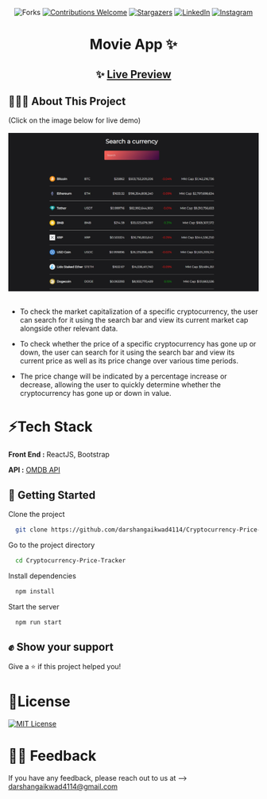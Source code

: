 <div align="center">

![Forks](https://img.shields.io/github/forks/darshangaikwad4114/Cryptocurrency-Price-Tracker?logo=GITHUB&style=for-the-badge)
[![Contributions Welcome](https://img.shields.io/badge/contributions-welcome-blue.svg?style=for-the-badge)](https://github.com/darshangaikwad4114/Cryptocurrency-Price-Tracker)
[![Stargazers](https://img.shields.io/github/stars/darshangaikwad4114/Cryptocurrency-Price-Tracker?logo=github&style=for-the-badge)](https://github.com/darshangaikwad4114/Cryptocurrency-Price-Tracker/stargazers)
[![LinkedIn](https://img.shields.io/badge/LinkedIn-0077B5?style=for-the-badge&logo=linkedin&logoColor=white)](https://www.linkedin.com/in/darshan-gaikwad/)
[![Instagram](https://img.shields.io/badge/Instagram-E4405F?style=for-the-badge&logo=instagram&logoColor=white)](https://instagram.com/darshan_4114_)

# Movie App ✨

## ✨ [Live Preview](https://darshan-movie-app.netlify.app/)

</div>

## 🤷🏼‍♂️ About This Project

(Click on the image below for live demo) <br></br>
[![Screen Shot](https://github.com/darshangaikwad4114/Cryptocurrency-Price-Tracker/blob/main/public/image.png)](https://darshan-cryptocurrency-price-tracker.netlify.app/)

##

- To check the market capitalization of a specific cryptocurrency, the user can search for it using the search bar and view its current market cap alongside other relevant data.

- To check whether the price of a specific cryptocurrency has gone up or down, the user can search for it using the search bar and view its current price as well as its price change over various time periods.

- The price change will be indicated by a percentage increase or decrease, allowing the user to quickly determine whether the cryptocurrency has gone up or down in value.

# ⚡Tech Stack

**Front End :** ReactJS, Bootstrap

**API :** [OMDB API](https://www.omdbapi.com/)

## 🚀 Getting Started

Clone the project

```bash
  git clone https://github.com/darshangaikwad4114/Cryptocurrency-Price-Tracker.git
```

Go to the project directory

```bash
  cd Cryptocurrency-Price-Tracker
```

Install dependencies

```bash
  npm install
```

Start the server

```bash
  npm run start
```

## ✊ Show your support

Give a ⭐️ if this project helped you!

# 📝License

[![MIT License](https://img.shields.io/badge/License-MIT-green.svg)](https://github.com/darshangaikwad4114/Cryptocurrency-Price-Tracker/blob/main/LICENCE)

# 🙌🏻 Feedback

If you have any feedback, please reach out to us at --> darshangaikwad4114@gmail.com
